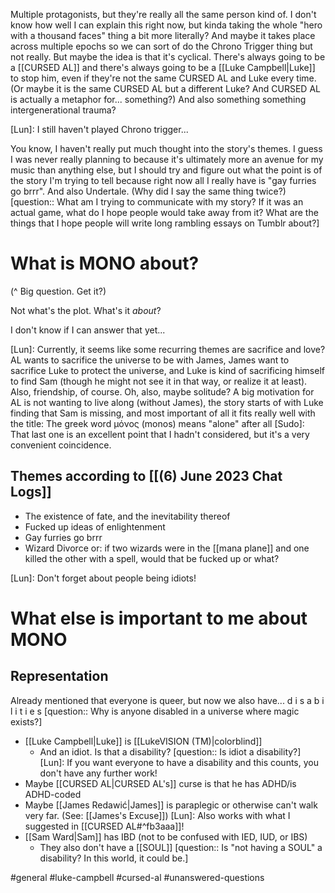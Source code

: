Multiple protagonists, but they're really all the same person kind of. I don't know how well I can explain this right now, but kinda taking the whole "hero with a thousand faces" thing a bit more literally? And maybe it takes place across multiple epochs so we can sort of do the Chrono Trigger thing but not really. But maybe the idea is that it's cyclical. There's always going to be a [[CURSED AL]] and there's always going to be a [[Luke Campbell|Luke]] to stop him, even if they're not the same CURSED AL and Luke every time. (Or maybe it is the same CURSED AL but a different Luke? And CURSED AL is actually a metaphor for... something?) And also something something intergenerational trauma?

[Lun]: I still haven't played Chrono trigger...

You know, I haven't really put much thought into the story's themes. I guess I was never really planning to because it's ultimately more an avenue for my music than anything else, but I should try and figure out what the point is of the story I'm trying to tell because right now all I really have is "gay furries go brrr". And also Undertale. (Why did I say the same thing twice?) [question:: What am I trying to communicate with my story? If it was an actual game, what do I hope people would take away from it? What are the things that I hope people will write long rambling essays on Tumblr about?]

# What is MONO about?
(\^ Big question. Get it?)

Not what's the plot. What's it *about*?

I don't know if I can answer that yet...

[Lun]: Currently, it seems like some recurring themes are sacrifice and love? AL wants to sacrifice the universe to be with James, James want to sacrifice Luke to protect the universe, and Luke is kind of sacrificing himself to find Sam (though he might not see it in that way, or realize it at least). Also, friendship, of course. Oh, also, maybe solitude? A big motivation for AL is not wanting to live along (without James), the story starts of with Luke finding that Sam is missing, and most important of all it fits really well with the title: The greek word μόνος (monos) means "alone" after all
[Sudo]: That last one is an excellent point that I hadn't considered, but it's a very convenient coincidence.

## Themes according to [[(6) June 2023 Chat Logs]]
- The existence of fate, and the inevitability thereof
- Fucked up ideas of enlightenment
- Gay furries go brrr
- Wizard Divorce or: if two wizards were in the [[mana plane]] and one killed the other with a spell, would that be fucked up or what?

[Lun]: Don't forget about people being idiots!

# What else is important to me about MONO
## Representation
Already mentioned that everyone is queer, but now we also have... d i s a b i l i t i e s [question:: Why is anyone disabled in a universe where magic exists?]
  
- [[Luke Campbell|Luke]] is [[LukeVISION (TM)|colorblind]]
	- And an idiot. Is that a disability? [question:: Is idiot a disability?]
		[Lun]: If you want everyone to have a disability and this counts, you don't have any further work!
- Maybe [[CURSED AL|CURSED AL's]] curse is that he has ADHD/is ADHD-coded
- Maybe [[James Redawić|James]] is paraplegic or otherwise can't walk very far. (See: [[James's Excuse]])
	  [Lun]: Also works with what I suggested in [[CURSED AL#^fb3aaa]]!
- [[Sam Ward|Sam]] has IBD (not to be confused with IED, IUD, or IBS)
	- They also don't have a [[SOUL]] [question:: Is "not having a SOUL" a disability? In this world, it could be.]

#general #luke-campbell #cursed-al #unanswered-questions 